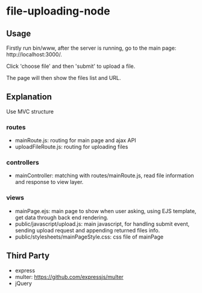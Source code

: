 # file-uploading-node

## Usage
Firstly run bin/www, after the server is running, go to the main page: http://localhost:3000/.  
  
Click 'choose file' and then 'submit' to upload a file.  
  
The page will then show the files list and URL.

## Explanation
Use MVC structure
### routes
* mainRoute.js: routing for main page and ajax API
* uploadFileRoute.js: routing for uploading files

### controllers
* mainController: matching with routes/mainRoute.js, read file information and response to view layer.

### views
* mainPage.ejs: main page to show when user asking, using EJS template, get data through back end rendering.
* public/javascript/upload.js: main javascript, for handling submit event, sending upload request and appending returned files info.
* public/stylesheets/mainPageStyle.css: css file of mainPage

## Third Party
* express
* multer: https://github.com/expressjs/multer
* jQuery




